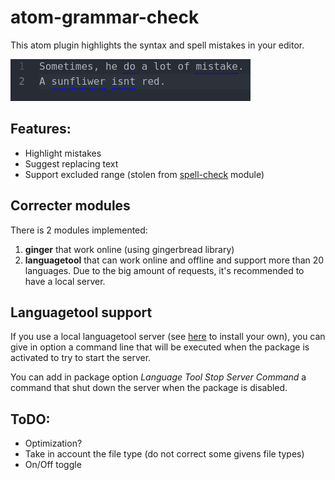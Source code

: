 # atom-grammar-check

This atom plugin highlights the syntax and spell mistakes in your editor.

![Small illustration](ressources/demo.png)

## Features:

* Highlight mistakes
* Suggest replacing text
* Support excluded range (stolen from [spell-check](https://github.com/atom/spell-check) module)

## Correcter modules

There is 2 modules implemented:

1. **ginger** that work online (using gingerbread library)
2. **languagetool** that can work online and offline and support more than 20 languages. Due to the big amount of
   requests, it's recommended to have a local server.

## Languagetool support

If you use a local languagetool server (see [here](https://dev.languagetool.org/http-server.html) to install your own),
you can give in option a command line that will be executed when the package is activated to try to start the server.

You can add in package option *Language Tool Stop Server Command* a command that shut down the server when the package is disabled.

## ToDO:

* Optimization?
* Take in account the file type (do not correct some givens file types)
* On/Off toggle